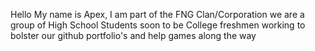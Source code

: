 Hello My name is Apex, I am part of the FNG Clan/Corporation we are a group of High School Students soon to be College freshmen working to bolster our github portfolio's and help games along the way

